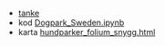 * [tanke](https://community.dataportal.se/topic/1060/gemensam-specifikation-f%C3%B6r-hundrastg%C3%A5rd-hj%C3%A4lp-oss-f%C3%B6rb%C3%A4ttra)
* kod [Dogpark_Sweden.ipynb](https://github.com/salgo60/Dogpark_Sweden/blob/main/notebook/Dogpark_Sweden.ipynb)
* karta [hundparker_folium_snygg.html](https://raw.githack.com/salgo60/Dogpark_Sweden/notebook/hundparker_folium_snygg.html)
